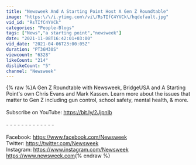 ```yaml
---
title: "Newsweek And A Starting Point Host A Gen Z Roundtable"
image: "https:\/\/i.ytimg.com\/vi\/RsTIfC4YVCk\/hqdefault.jpg"
vid_id: "RsTIfC4YVCk"
categories: "People-Blogs"
tags: ["News","a starting point","newsweek"]
date: "2021-11-08T16:42:01+03:00"
vid_date: "2021-04-06T23:00:05Z"
duration: "PT36M30S"
viewcount: "6328"
likeCount: "214"
dislikeCount: "5"
channel: "Newsweek"
---
```

{% raw %}A Gen Z Roundtable with Newsweek, BridgeUSA and A Starting Point's own Chris Evans and Mark Kassen. Learn more about the issues that matter to Gen Z including gun control, school safety, mental health, &amp; more. <br /><br />Subscribe on YouTube: <a rel="nofollow" target="blank" href="https://bit.ly/2JjpnIb">https://bit.ly/2JjpnIb</a><br /><br />- - - - - - - - - - - - -<br /><br />Facebook: <a rel="nofollow" target="blank" href="https://www.facebook.com/Newsweek">https://www.facebook.com/Newsweek</a><br />Twitter: <a rel="nofollow" target="blank" href="https://twitter.com/Newsweek">https://twitter.com/Newsweek</a><br />Instagram: <a rel="nofollow" target="blank" href="https://www.instagram.com/Newsweek">https://www.instagram.com/Newsweek</a><br /><a rel="nofollow" target="blank" href="https://www.newsweek.com">https://www.newsweek.com</a>{% endraw %}
